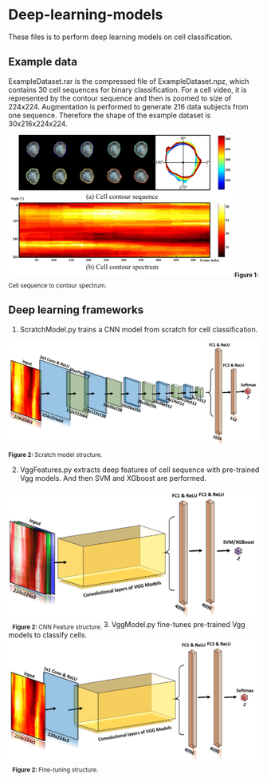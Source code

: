 # Deep-learning-models
These files is to perform deep learning models on cell classification.

## Example data
ExampleDataset.rar is the compressed file of ExampleDataset.npz, which contains 30 cell sequences for binary classification. For a cell video, it is represented by the contour sequence and then is zoomed to size of 224x224. Augmentation is performed to generate 216 data subjects from one sequence. Therefore the shape of the example dataset is 30x216x224x224.

<img alt="scratch" src="images/Sequence.png" width='450'>  
<sub><b>Figure 1: </b> Cell sequence to contour spectrum. </sub> 

## Deep learning frameworks
1. ScratchModel.py trains a CNN model from scratch for cell classification.
<img alt="scratch" src="images/Structure.png" width='600'>  
<sub><b>Figure 2: </b> Scratch model structure. </sub> 

2. VggFeatures.py extracts deep features of cell sequence with pre-trained Vgg models. And then SVM and XGboost are performed.

<img alt="scratch" src="images/Feature.png" width='500'>  
<sub><b>Figure 2: </b> CNN Feature structure. </sub> 
3. VggModel.py fine-tunes pre-trained Vgg models to classify cells.
<img alt="scratch" src="images/VGG.png" width='500'>  
<sub><b>Figure 2: </b> Fine-tuning structure. </sub> 
